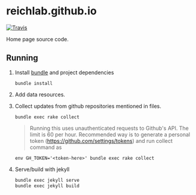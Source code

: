 # reichlab.github.io

[![Travis](https://img.shields.io/travis/reichlab/beta.svg?style=flat-square)](https://travis-ci.org/reichlab/beta)

Home page source code.

## Running

1. Install [bundle](https://bundler.io/) and project dependencies

    `bundle install`

2. Add data resources.

3. Collect updates from github repositories mentioned in files.

    `bundle exec rake collect`
    
    > Running this uses unauthenticated requests to Github's API. The limit is
    > 60 per hour. Recommended way is to generate a personal token
    > (https://github.com/settings/tokens) and run collect command as

    `env GH_TOKEN='<token-here>' bundle exec rake collect`

4. Serve/build with jekyll

    ```sh
    bundle exec jekyll serve
    bundle exec jekyll build
    ```
